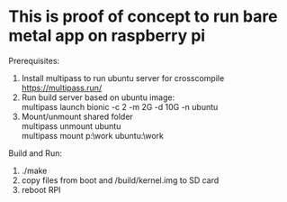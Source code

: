# This is proof of concept to run bare metal app on raspberry pi

Prerequisites:
1. Install multipass to run ubuntu server for crosscompile https://multipass.run/
2. Run build server based on ubuntu image:\
multipass launch bionic -c 2 -m 2G -d 10G -n ubuntu
3. Mount/unmount shared folder\
multipass unmount ubuntu\
multipass mount p:\work ubuntu:\work

Build and Run:
1. ./make
2. copy files from boot and /build/kernel.img to SD card
3. reboot RPI
